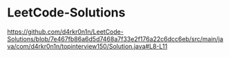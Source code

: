 # LeetCode-Solutions

https://github.com/d4rkr0n1n/LeetCode-Solutions/blob/7e467fb86a6d5d7468a7f33e2f176a22c6dcc6eb/src/main/java/com/d4rkr0n1n/topinterview150/Solution.java#L8-L11
